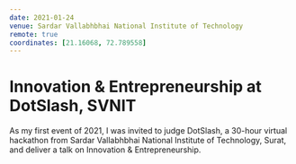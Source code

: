 ```yaml
---
date: 2021-01-24
venue: Sardar Vallabhbhai National Institute of Technology
remote: true
coordinates: [21.16068, 72.789558]
---
```


# Innovation & Entrepreneurship at DotSlash, SVNIT

As my first event of 2021, I was invited to judge DotSlash, a 30-hour virtual hackathon from Sardar Vallabhbhai National Institute of Technology, Surat, and deliver a talk on Innovation & Entrepreneurship.

